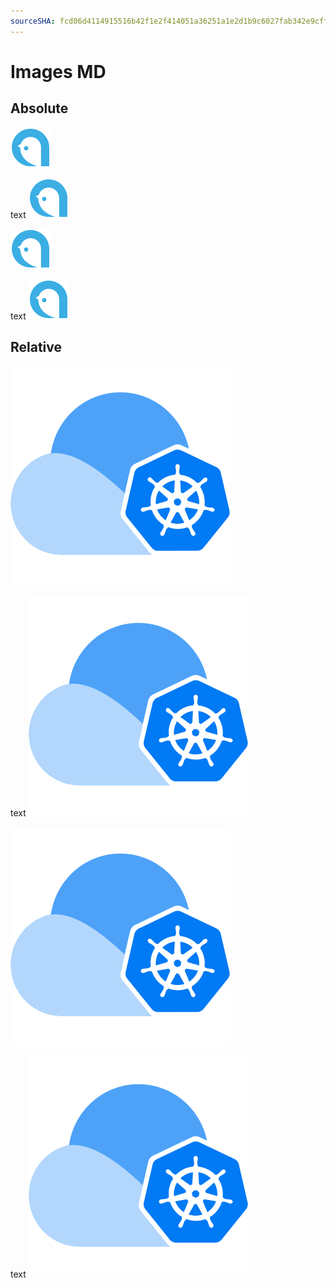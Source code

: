 ```yaml
---
sourceSHA: fcd06d4114915516b42f1e2f414051a36251a1e2d1b9c6027fab342e9cffdf7a
---
```


# Images MD

## Absolute

![](/logo.svg)

text ![](/logo.svg)

<img src="/logo.svg" alt="logo" />

text <img src="/logo.svg" alt="logo" />

## Relative

![](./assets/alauda.svg)

text ![](./assets/alauda.svg)

<img src="./assets/alauda.svg" alt="alauda" />

text <img src="./assets/alauda.svg" alt="alauda" />

